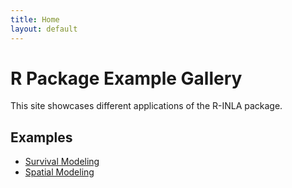 ```yaml
---
title: Home
layout: default
---
```


# R Package Example Gallery

This site showcases different applications of the R-INLA package.

## Examples

- [Survival Modeling](/examples/survival-modeling/)
- [Spatial Modeling](/examples/spatial-modeling/)
